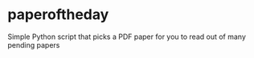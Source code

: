 # paperoftheday
Simple Python script that picks a PDF paper for you to read out of many pending papers
